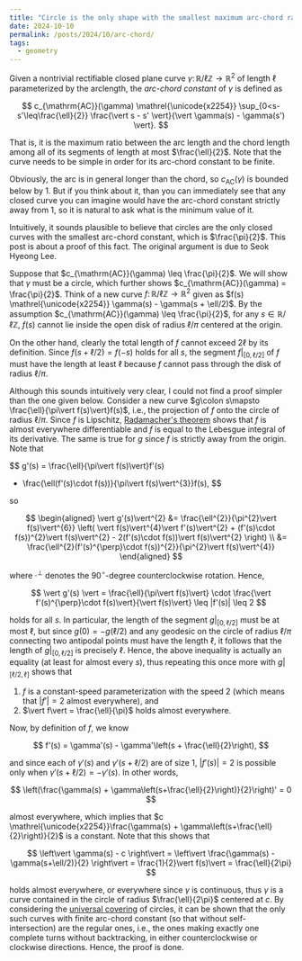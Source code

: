 ```yaml
---
title: "Circle is the only shape with the smallest maximum arc-chord ratio"
date: 2024-10-10
permalink: /posts/2024/10/arc-chord/
tags:
  - geometry
---
```


Given a nontrivial rectifiable closed plane curve $\gamma\colon\mathbb{R}/\ell\mathbb{Z}\to\mathbb{R}^{2}$ of length $\ell$ parameterized by the arclength, the *arc-chord constant* of $\gamma$ is defined as

$$
  c_{\mathrm{AC}}(\gamma)
  \mathrel{\unicode{x2254}} \sup_{0<s-s'\leq\frac{\ell}{2}}
  \frac{\vert s - s' \vert}{\vert \gamma(s) - \gamma(s') \vert}.
$$

That is, it is the maximum ratio between the arc length and the chord length among all of its segments of length at most $\frac{\ell}{2}$. Note that the curve needs to be simple in order for its arc-chord constant to be finite.

Obviously, the arc is in general longer than the chord, so $c_{\mathrm{AC}}(\gamma)$ is bounded below by $1$. But if you think about it, than you can immediately see that any closed curve you can imagine would have the arc-chord constant strictly away from $1$, so it is natural to ask what is the minimum value of it.

Intuitively, it sounds plausible to believe that circles are the only closed curves with the smallest arc-chord constant, which is $\frac{\pi}{2}$. This post is about a proof of this fact. The original argument is due to Seok Hyeong Lee.

Suppose that $c_{\mathrm{AC}}(\gamma) \leq \frac{\pi}{2}$. We will show that $\gamma$ must be a circle, which further shows $c_{\mathrm{AC}}(\gamma) = \frac{\pi}{2}$. Think of a new curve $f\colon\mathbb{R}/\ell\mathbb{Z}\to\mathbb{R}^{2}$ given as $f(s) \mathrel{\unicode{x2254}} \gamma(s) - \gamma(s + \ell/2)$. By the assumption $c_{\mathrm{AC}}(\gamma) \leq \frac{\pi}{2}$, for any $s\in\mathbb{R}/\ell\mathbb{Z}$, $f(s)$ cannot lie inside the open disk of radius $\ell/\pi$ centered at the origin.

On the other hand, clearly the total length of $f$ cannot exceed $2\ell$ by its definition. Since $f(s+\ell/2) = f(-s)$ holds for all $s$, the segment $f|_{[0,\ell/2]}$ of $f$ must have the length at least $\ell$ because $f$ cannot pass through the disk of radius $\ell/\pi$.

Although this sounds intuitively very clear, I could not find a proof simpler than the one given below. Consider a new curve $g\colon s\mapsto \frac{\ell}{\pi\vert f(s)\vert}f(s)$, i.e., the projection of $f$ onto the circle of radius $\ell/\pi$. Since $f$ is Lipschitz, [Radamacher's theorem](https://en.wikipedia.org/wiki/Rademacher%27s_theorem) shows that $f$ is almost everywhere differentiable and $f$ is equal to the Lebesgue integral of its derivative. The same is true for $g$ since $f$ is strictly away from the origin. Note that

$$
  g'(s) = \frac{\ell}{\pi\vert f(s)\vert}f'(s)
  - \frac{\ell(f'(s)\cdot f(s))}{\pi\vert f(s)\vert^{3}}f(s),
$$

so

$$
\begin{aligned}
  \vert g'(s)\vert^{2}
    &= \frac{\ell^{2}}{\pi^{2}\vert f(s)\vert^{6}}
    \left(
      \vert f(s)\vert^{4}\vert f'(s)\vert^{2} + (f'(s)\cdot f(s))^{2}\vert f(s)\vert^{2}
      - 2(f'(s)\cdot f(s))\vert f(s)\vert^{2}
    \right) \\
    &= \frac{\ell^{2}(f'(s)^{\perp}\cdot f(s))^{2}}{\pi^{2}\vert f(s)\vert^{4}}
\end{aligned}
$$

where $\cdot^{\perp}$ denotes the $90^{\circ}$-degree counterclockwise rotation. Hence,

$$
  \vert g'(s) \vert = \frac{\ell}{\pi\vert f(s)\vert}
  \cdot \frac{\vert f'(s)^{\perp}\cdot f(s)\vert}{\vert f(s)\vert}
  \leq |f'(s)| \leq 2
$$

holds for all $s$. In particular, the length of the segment $g|_{[0,\ell/2]}$ must be at most $\ell$, but since $g(0) = -g(\ell/2)$ and any geodesic on the circle of radius $\ell/\pi$ connecting two antipodal points must have the length $\ell$, it follows that the length of $g|_{[0,\ell/2]}$ is precisely $\ell$. Hence, the above inequality is actually an equality (at least for almost every $s$), thus repeating this once more with $g|_{[\ell/2,\ell]}$ shows that

1. $f$ is a constant-speed parameterization with the speed $2$ (which means that $\vert f'\vert = 2$ almost everywhere), and
2. $\vert f\vert = \frac{\ell}{\pi}$ holds almost everywhere.

Now, by definition of $f$, we know

$$
  f'(s) = \gamma'(s) - \gamma'\left(s + \frac{\ell}{2}\right),
$$

and since each of $\gamma'(s)$ and $\gamma'(s+\ell/2)$ are of size $1$, $\vert f'(s)\vert = 2$ is possible only when $\gamma'(s+\ell/2) = -\gamma'(s)$. In other words,

$$
  \left(\frac{\gamma(s) + \gamma\left(s+\frac{\ell}{2}\right)}{2}\right)' = 0
$$

almost everywhere, which implies that $c \mathrel{\unicode{x2254}}\frac{\gamma(s) + \gamma\left(s+\frac{\ell}{2}\right)}{2}$ is a constant. Note that this shows that

$$
  \left\vert \gamma(s) - c \right\vert
  = \left\vert \frac{\gamma(s) - \gamma(s+\ell/2)}{2} \right\vert
  = \frac{1}{2}\vert f(s)\vert = \frac{\ell}{2\pi}
$$

holds almost everywhere, or everywhere since $\gamma$ is continuous, thus $\gamma$ is a curve contained in the circle of radius $\frac{\ell}{2\pi}$ centered at $c$. By considering the [universal covering](https://en.wikipedia.org/wiki/Covering_space) of circles, it can be shown that the only such curves with finite arc-chord constant (so that without self-intersection) are the regular ones, i.e., the ones making exactly one complete turns without backtracking, in either counterclockwise or clockwise directions. Hence, the proof is done.
